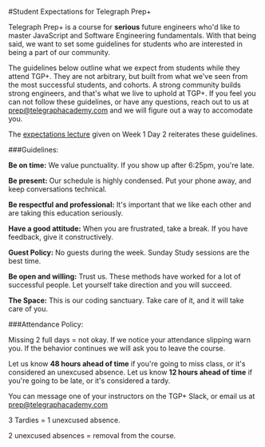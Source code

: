 #Student Expectations for Telegraph Prep+

Telegraph Prep+ is a course for **serious** future engineers who'd like to master JavaScript and Software Engineering fundamentals. With that being said, we want to set some guidelines for students who are interested in being a part of our community. 

The guidelines below outline what we expect from students while they attend TGP+. They are not arbitrary, but built from what we've seen from the most successful students, and cohorts. A strong community builds strong engineers, and that's what we live to uphold at TGP+. If you feel you can not follow these guidelines, or have any questions, reach out to us at prep@telegraphacademy.com and we will figure out a way to accomodate you.

The [expectations lecture](http://slides.com/telegraphprep/expectations#/) given on Week 1 Day 2 reiterates these guidelines.

###Guidelines: 

**Be on time:** We value punctuality. If you show up after 6:25pm, you're late. ​

**Be present:** Our schedule is highly condensed. Put your phone away, and keep conversations technical.

**Be respectful and professional:** It's important that we like each other and are taking this education seriously.

**Have a good attitude:** When you are frustrated, take a break. If you have feedback, give it constructively.

**Guest Policy:** No guests during the week. Sunday Study sessions are the best time.

**Be open and willing:** Trust us. These methods have worked for a lot of successful people. Let yourself take direction and you will succeed.

**The Space:** This is our coding sanctuary. Take care of it, and it will take care of you.

###Attendance Policy:

Missing 2 full days = not okay. If we notice your attendance slipping warn you. If the behavior continues we will ask you to
leave the course. 

Let us know **48 hours ahead of time** if you're going to miss class, or it's considered an unexcused absence.
Let us know **12 hours ahead of time** if you're going to be late, or it's considered a tardy.

You can message one of your instructors on the TGP+ Slack, or email us at prep@telegraphacademy.com

3 Tardies = 1 unexcused absence.
 
2 unexcused absences = removal from the course.
